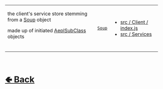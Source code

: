 <table>
<tr><td>

the client's service store stemming from a [Soup](https://github.com/paishee/stews/wiki/Soup) object

made up of initiated [AeplSubClass](https://github.com/paishee/aepl/wiki/SubClass) objects

<br>

</td><td> 

[`Soup`](https://github.com/paishee/stews/wiki/Soup)

</td><td>

- [src / Client / index.js](https://github.com/paishee/noscord.js/blob/main/src/Client/index.js)
- [src / Services](https://github.com/paishee/noscord.js/tree/main/src/Services/)

</td></tr>

</table>

<br> <h1> [🢀 Back](https://github.com/paishee/noscord.js/wiki/Client-Elements) </h1>